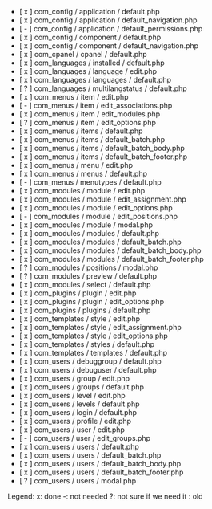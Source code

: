- [ x ] com_config / application / default.php
- [ x ] com_config / application / default_navigation.php
- [ - ] com_config / application / default_permissions.php
- [ x ] com_config / component / default.php
- [ x ] com_config / component / default_navigation.php
- [ x ] com_cpanel / cpanel / default.php
- [ x ] com_languages / installed / default.php
- [ x ] com_languages / language / edit.php
- [ x ] com_languages / languages / default.php
- [ ? ] com_languages / multilangstatus / default.php
- [ x ] com_menus / item / edit.php
- [ - ] com_menus / item / edit_associations.php
- [ x ] com_menus / item / edit_modules.php
- [ ? ] com_menus / item / edit_options.php
- [ x ] com_menus / items / default.php
- [ x ] com_menus / items / default_batch.php
- [ x ] com_menus / items / default_batch_body.php
- [ x ] com_menus / items / default_batch_footer.php
- [ x ] com_menus / menu / edit.php
- [ x ] com_menus / menus / default.php
- [ - ] com_menus / menutypes / default.php
- [ x ] com_modules / module / edit.php
- [ x ] com_modules / module / edit_assignment.php
- [ x ] com_modules / module / edit_options.php
- [ - ] com_modules / module / edit_positions.php
- [ x ] com_modules / module / modal.php
- [ x ] com_modules / modules / default.php
- [ x ] com_modules / modules / default_batch.php
- [ x ] com_modules / modules / default_batch_body.php
- [ x ] com_modules / modules / default_batch_footer.php
- [ ? ] com_modules / positions / modal.php
- [ ? ] com_modules / preview / default.php
- [ x ] com_modules / select / default.php
- [ x ] com_plugins / plugin / edit.php
- [ x ] com_plugins / plugin / edit_options.php
- [ x ] com_plugins / plugins / default.php
- [ x ] com_templates / style / edit.php
- [ x ] com_templates / style / edit_assignment.php
- [ x ] com_templates / style / edit_options.php
- [ x ] com_templates / styles / default.php
- [ x ] com_templates / templates / default.php
- [ x ] com_users / debuggroup / default.php
- [ x ] com_users / debuguser / default.php
- [ x ] com_users / group / edit.php
- [ x ] com_users / groups / default.php
- [ x ] com_users / level / edit.php
- [ x ] com_users / levels / default.php
- [ x ] com_users / login / default.php
- [ x ] com_users / profile / edit.php
- [ x ] com_users / user / edit.php
- [ - ] com_users / user / edit_groups.php
- [ x ] com_users / users / default.php
- [ x ] com_users / users / default_batch.php
- [ x ] com_users / users / default_batch_body.php
- [ x ] com_users / users / default_batch_footer.php
- [ ? ] com_users / users / modal.php

Legend:
x: done
-: not needed
?: not sure if we need it
 : old